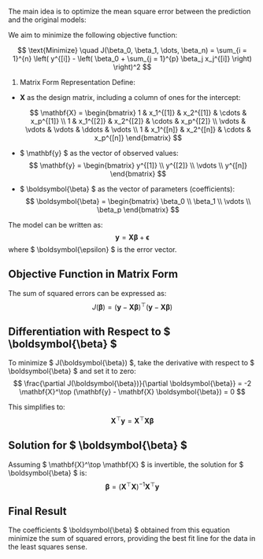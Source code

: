 The main idea is to optimize the mean square error between the prediction and the original models:

We aim to minimize the following objective function:

$$
\text{Minimize} \quad J(\beta_0, \beta_1, \dots, \beta_n) = \sum_{i = 1}^{n} \left( y^{[i]} - \left( \beta_0 + \sum_{j = 1}^{p} \beta_j x_j^{[i]} \right) \right)^2
$$

1. Matrix Form Representation
Define:
- $\mathbf{X}$ as the design matrix, including a column of ones for the intercept:

  $$
  \mathbf{X} = \begin{bmatrix}
  1 & x_1^{[1]} & x_2^{[1]} & \cdots & x_p^{[1]} \\
  1 & x_1^{[2]} & x_2^{[2]} & \cdots & x_p^{[2]} \\
  \vdots & \vdots & \vdots & \ddots & \vdots \\
  1 & x_1^{[n]} & x_2^{[n]} & \cdots & x_p^{[n]}
  \end{bmatrix}
  $$
  
- $ \mathbf{y} $ as the vector of observed values:
  $$
  \mathbf{y} = \begin{bmatrix}
  y^{[1]} \\
  y^{[2]} \\
  \vdots \\
  y^{[n]}
  \end{bmatrix}
  $$
  
- $ \boldsymbol{\beta} $ as the vector of parameters (coefficients):
  $$
  \boldsymbol{\beta} = \begin{bmatrix}
  \beta_0 \\
  \beta_1 \\
  \vdots \\
  \beta_p
  \end{bmatrix}
  $$

The model can be written as:
$$
\mathbf{y} = \mathbf{X} \boldsymbol{\beta} + \boldsymbol{\epsilon}
$$
where $ \boldsymbol{\epsilon} $ is the error vector.

## Objective Function in Matrix Form

The sum of squared errors can be expressed as:
$$
J(\boldsymbol{\beta}) = (\mathbf{y} - \mathbf{X} \boldsymbol{\beta})^\top (\mathbf{y} - \mathbf{X} \boldsymbol{\beta})
$$

## Differentiation with Respect to $ \boldsymbol{\beta} $

To minimize $ J(\boldsymbol{\beta}) $, take the derivative with respect to $ \boldsymbol{\beta} $ and set it to zero:
$$
\frac{\partial J(\boldsymbol{\beta})}{\partial \boldsymbol{\beta}} = -2 \mathbf{X}^\top (\mathbf{y} - \mathbf{X} \boldsymbol{\beta}) = 0
$$

This simplifies to:
$$
\mathbf{X}^\top \mathbf{y} = \mathbf{X}^\top \mathbf{X} \boldsymbol{\beta}
$$

## Solution for $ \boldsymbol{\beta} $

Assuming $ \mathbf{X}^\top \mathbf{X} $ is invertible, the solution for $ \boldsymbol{\beta} $ is:
$$
\boldsymbol{\beta} = (\mathbf{X}^\top \mathbf{X})^{-1} \mathbf{X}^\top \mathbf{y}
$$

## Final Result

The coefficients $ \boldsymbol{\beta} $ obtained from this equation minimize the sum of squared errors, providing the best fit line for the data in the least squares sense.

